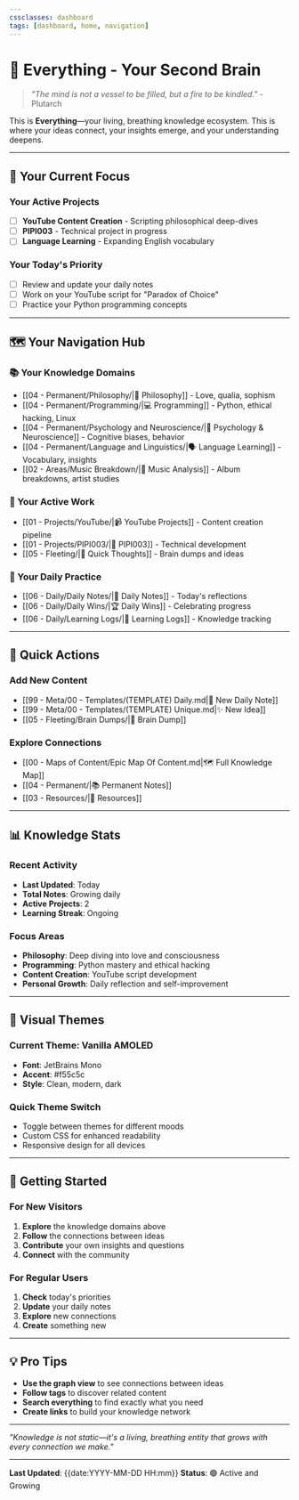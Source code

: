 ```yaml
---
cssclasses: dashboard
tags: [dashboard, home, navigation]
---
```


# 🧠 Everything - Your Second Brain

> *"The mind is not a vessel to be filled, but a fire to be kindled."* - Plutarch

This is **Everything**—your living, breathing knowledge ecosystem. This is where your ideas connect, your insights emerge, and your understanding deepens.

---

## 🎯 **Your Current Focus**

### **Your Active Projects**
- [ ] **YouTube Content Creation** - Scripting philosophical deep-dives
- [ ] **PIPI003** - Technical project in progress
- [ ] **Language Learning** - Expanding English vocabulary

### **Your Today's Priority**
- [ ] Review and update your daily notes
- [ ] Work on your YouTube script for "Paradox of Choice"
- [ ] Practice your Python programming concepts

---

## 🗺️ **Your Navigation Hub**

### **📚 Your Knowledge Domains**
- [[04 - Permanent/Philosophy/|🧠 Philosophy]] - Love, qualia, sophism
- [[04 - Permanent/Programming/|💻 Programming]] - Python, ethical hacking, Linux
- [[04 - Permanent/Psychology and Neuroscience/|🧬 Psychology & Neuroscience]] - Cognitive biases, behavior
- [[04 - Permanent/Language and Linguistics/|🗣️ Language Learning]] - Vocabulary, insights
- [[02 - Areas/Music Breakdown/|🎵 Music Analysis]] - Album breakdowns, artist studies

### **🚀 Your Active Work**
- [[01 - Projects/YouTube/|📹 YouTube Projects]] - Content creation pipeline
- [[01 - Projects/PIPI003/|🔧 PIPI003]] - Technical development
- [[05 - Fleeting/|💭 Quick Thoughts]] - Brain dumps and ideas

### **📖 Your Daily Practice**
- [[06 - Daily/Daily Notes/|📅 Daily Notes]] - Today's reflections
- [[06 - Daily/Daily Wins/|🏆 Daily Wins]] - Celebrating progress
- [[06 - Daily/Learning Logs/|📝 Learning Logs]] - Knowledge tracking

---

## 🔗 **Quick Actions**

### **Add New Content**
- [[99 - Meta/00 - Templates/(TEMPLATE) Daily.md|📝 New Daily Note]]
- [[99 - Meta/00 - Templates/(TEMPLATE) Unique.md|✨ New Idea]]
- [[05 - Fleeting/Brain Dumps/|🧠 Brain Dump]]

### **Explore Connections**
- [[00 - Maps of Content/Epic Map Of Content.md|🗺️ Full Knowledge Map]]
- [[04 - Permanent/|📚 Permanent Notes]]
- [[03 - Resources/|📖 Resources]]

---

## 📊 **Knowledge Stats**

### **Recent Activity**
- **Last Updated**: Today
- **Total Notes**: Growing daily
- **Active Projects**: 2
- **Learning Streak**: Ongoing

### **Focus Areas**
- **Philosophy**: Deep diving into love and consciousness
- **Programming**: Python mastery and ethical hacking
- **Content Creation**: YouTube script development
- **Personal Growth**: Daily reflection and self-improvement

---

## 🎨 **Visual Themes**

### **Current Theme**: Vanilla AMOLED
- **Font**: JetBrains Mono
- **Accent**: #f55c5c
- **Style**: Clean, modern, dark

### **Quick Theme Switch**
- Toggle between themes for different moods
- Custom CSS for enhanced readability
- Responsive design for all devices

---

## 🚀 **Getting Started**

### **For New Visitors**
1. **Explore** the knowledge domains above
2. **Follow** the connections between ideas
3. **Contribute** your own insights and questions
4. **Connect** with the community

### **For Regular Users**
1. **Check** today's priorities
2. **Update** your daily notes
3. **Explore** new connections
4. **Create** something new

---

## 💡 **Pro Tips**

- **Use the graph view** to see connections between ideas
- **Follow tags** to discover related content
- **Search everything** to find exactly what you need
- **Create links** to build your knowledge network

---

*"Knowledge is not static—it's a living, breathing entity that grows with every connection we make."*

---

**Last Updated**: {{date:YYYY-MM-DD HH:mm}}
**Status**: 🟢 Active and Growing

